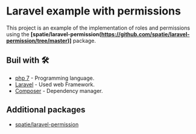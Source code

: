 # Laravel example with permissions
This project is an example of the implementation of roles and permissions using the **[spatie/laravel-permission(https://github.com/spatie/laravel-permission/tree/master)]** package.

## Buil with 🛠️

* [php 7](https://www.php.net/manual/es/index.php) - Programming language.
* [Laravel](https://laravel.com/docs/7.x/) - Used web Framework.
* [Composer](https://getcomposer.org/) - Dependency manager.

## Additional packages

* [spatie/laravel-permission](https://spatie.be/docs/laravel-permission/v4/introduction)